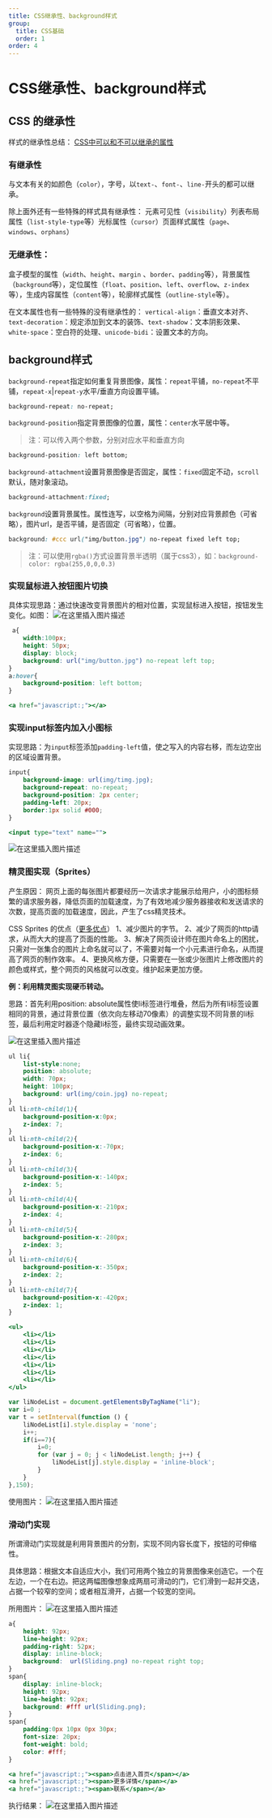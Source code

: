 ```yaml
---
title: CSS继承性、background样式
group:
  title: CSS基础
  order: 1
order: 4
---
```

# CSS继承性、background样式

## CSS 的继承性

样式的继承性总结：
[CSS中可以和不可以继承的属性](https://www.cnblogs.com/thislbq/p/5882105.html)

### 有继承性

与文本有关的如颜色（`color`），字号，以`text-`、`font-`、`line-`开头的都可以继承。

除上面外还有一些特殊的样式具有继承性：
元素可见性（`visibility`）列表布局属性（`list-style-type`等）光标属性（`cursor`）页面样式属性（`page`、`windows`、`orphans`）

### 无继承性：

盒子模型的属性（`width`、`height`、`margin` 、`border`、`padding`等），背景属性（`background`等），定位属性（`float`、`position`、`left`、`overflow`、`z-index`等），生成内容属性（`content`等），轮廓样式属性（`outline-style`等）。

在文本属性也有一些特殊的没有继承性的：
`vertical-align`：垂直文本对齐、`text-decoration`：规定添加到文本的装饰、`text-shadow`：文本阴影效果、`white-space`：空白符的处理、`unicode-bidi`：设置文本的方向。

## background样式

`background-repeat`指定如何重复背景图像，属性：`repeat`平铺，`no-repeat`不平铺，`repeat-x`|`repeat-y`水平/垂直方向设置平铺。

```css
background-repeat: no-repeat;
```

`background-position`指定背景图像的位置，属性：`center`水平居中等。

> 注：可以传入两个参数，分别对应水平和垂直方向

```css
background-position: left bottom;
```

`background-attachment`设置背景图像是否固定，属性：`fixed`固定不动，`scroll`默认，随对象滚动。

```css
background-attachment:fixed;
```

`background`设置背景属性。属性连写，以空格为间隔，分别对应背景颜色（可省略），图片url，是否平铺，是否固定（可省略），位置。

```css
background: #ccc url("img/button.jpg") no-repeat fixed left top;
```

> 注：可以使用`rgba()`方式设置背景半透明（属于css3），如：`background-color: rgba(255,0,0,0.3)`

### 实现鼠标进入按钮图片切换

具体实现思路：通过快速改变背景图片的相对位置，实现鼠标进入按钮，按钮发生变化。如图：
![在这里插入图片描述](https://letwz-1258488629.cos.ap-chengdu.myqcloud.com/html/htmlImg/2018101020591447.jpg)

```css
 a{
	width:100px;
	height: 50px;
	display: block;
	background: url("img/button.jpg") no-repeat left top;
}
a:hover{
 	background-position: left bottom;
}
```

```jsx | pure
<a href="javascript:;"></a>
```

### 实现input标签内加入小图标

实现思路：为`input`标签添加`padding-left`值，使之写入的内容右移，而左边空出的区域设置背景。

```css
input{
    background-image: url(img/timg.jpg);
    background-repeat: no-repeat;
    background-position: 2px center;
    padding-left: 20px;
    border:1px solid #000;
}
```

```jsx | pure
<input type="text" name="">
```

![在这里插入图片描述](https://letwz-1258488629.cos.ap-chengdu.myqcloud.com/html/htmlImg/20181010210811923.jpg)

### 精灵图实现（Sprites）

产生原因：
网页上面的每张图片都要经历一次请求才能展示给用户，小的图标频繁的请求服务器，降低页面的加载速度，为了有效地减少服务器接收和发送请求的次数，提高页面的加载速度，因此，产生了css精灵技术。

CSS Sprites 的优点（[更多优点](https://blog.csdn.net/qq_39430589/article/details/78387857?utm_source=copy)）
1、减少图片的字节。
2、减少了网页的http请求，从而大大的提高了页面的性能。
3、解决了网页设计师在图片命名上的困扰，只需对一张集合的图片上命名就可以了，不需要对每一个小元素进行命名，从而提高了网页的制作效率。
4、更换风格方便，只需要在一张或少张图片上修改图片的颜色或样式，整个网页的风格就可以改变。维护起来更加方便。

**例：利用精灵图实现硬币转动。**

思路：首先利用position: absolute属性使li标签进行堆叠，然后为所有li标签设置相同的背景，通过背景位置（依次向左移动70像素）的调整实现不同背景的li标签，最后利用定时器逐个隐藏li标签，最终实现动画效果。

![在这里插入图片描述](https://letwz-1258488629.cos.ap-chengdu.myqcloud.com/html/htmlImg/20181013114624250.gif)

```css
ul li{
    list-style:none;
    position: absolute;
    width: 70px;
    height: 100px;
    background: url(img/coin.jpg) no-repeat;
}
ul li:nth-child(1){
    background-position-x:0px;
    z-index: 7;
}
ul li:nth-child(2){
    background-position-x:-70px;
    z-index: 6;
}
ul li:nth-child(3){
    background-position-x:-140px;
    z-index: 5;
}
ul li:nth-child(4){
    background-position-x:-210px;
    z-index: 4;
}
ul li:nth-child(5){
    background-position-x:-280px;
    z-index: 3;
}
ul li:nth-child(6){
    background-position-x:-350px;
    z-index: 2;
}
ul li:nth-child(7){
    background-position-x:-420px;
    z-index: 1;
}
```

```jsx | pure
<ul>
	<li></li>
	<li></li>
	<li></li>
	<li></li>
	<li></li>
	<li></li>
	<li></li>
</ul>
```

```javascript
var liNodeList = document.getElementsByTagName("li");
var i=0 ;
var t = setInterval(function () {
    liNodeList[i].style.display = 'none';
    i++;
    if(i==7){
        i=0;
        for (var j = 0; j < liNodeList.length; j++) {
            liNodeList[j].style.display = 'inline-block';
        }
    }
},150);
```

使用图片：
![在这里插入图片描述](https://letwz-1258488629.cos.ap-chengdu.myqcloud.com/html/htmlImg/20181013110407405.jpg)

### 滑动门实现

所谓滑动门实现就是利用背景图片的分割，实现不同内容长度下，按钮的可伸缩性。

具体思路：根据文本自适应大小，我们可用两个独立的背景图像来创造它。一个在左边，一个在右边。把这两幅图像想象成两扇可滑动的门，它们滑到一起并交迭，占据一个较窄的空间；或者相互滑开，占据一个较宽的空间。

所用图片：
![在这里插入图片描述](https://letwz-1258488629.cos.ap-chengdu.myqcloud.com/html/htmlImg/20181013182405912.png)

```css
a{
    height: 92px;
    line-height: 92px;
    padding-right: 52px;
    display: inline-block;
    background:  url(Sliding.png) no-repeat right top;
}
span{
    display: inline-block;
    height: 92px;
    line-height: 92px;
    background: #fff url(Sliding.png);
}
span{
    padding:0px 10px 0px 30px;
    font-size: 20px;
    font-weight: bold;
    color: #fff;
}
```

```jsx | pure
<a href="javascript:;"><span>点击进入首页</span></a>
<a href="javascript:;"><span>更多详情</span></a>
<a href="javascript:;"><span>联系</span></a>
```

执行结果：
![在这里插入图片描述](https://letwz-1258488629.cos.ap-chengdu.myqcloud.com/html/htmlImg/2018101318233288.jpg)
